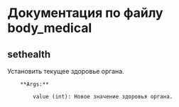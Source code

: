 # Документация по файлу body_medical

## sethealth
Установить текущее здоровье органа.

        **Args:**

            value (int): Новое значение здоровья органа.

